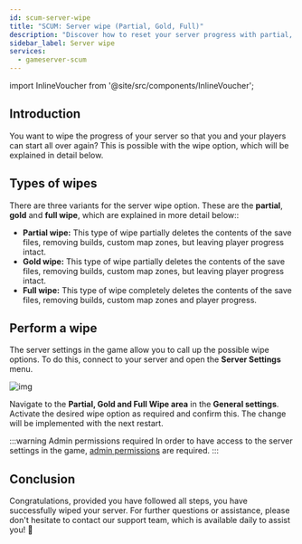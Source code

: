 ```yaml
---
id: scum-server-wipe
title: "SCUM: Server wipe (Partial, Gold, Full)"
description: "Discover how to reset your server progress with partial, gold, or full wipes to start fresh and improve gameplay → Learn more now"
sidebar_label: Server wipe
services:
  - gameserver-scum
---
```


import InlineVoucher from '@site/src/components/InlineVoucher';


## Introduction
You want to wipe the progress of your server so that you and your players can start all over again? This is possible with the wipe option, which will be explained in detail below.

<InlineVoucher />



## Types of wipes

There are three variants for the server wipe option. These are the **partial**, **gold** and **full wipe**, which are explained in more detail below::

- **Partial wipe:** This type of wipe partially deletes the contents of the save files, removing builds, custom map zones, but leaving player progress intact.
- **Gold wipe:** This type of wipe partially deletes the contents of the save files, removing builds, custom map zones, but leaving player progress intact.
- **Full wipe:** This type of wipe completely deletes the contents of the save files, removing builds, custom map zones and player progress.



## Perform a wipe

The server settings in the game allow you to call up the possible wipe options. To do this, connect to your server and open the **Server Settings** menu.

![img](https://screensaver01.zap-hosting.com/index.php/s/4F7ni5erqNfQwfn/download)

Navigate to the **Partial, Gold and Full Wipe area** in the **General settings**. Activate the desired wipe option as required and confirm this. The change will be implemented with the next restart.

:::warning  Admin permissions required
In order to have access to the server settings in the game, [admin permissions](scum-becomeadmin.md) are required.
:::

## Conclusion

Congratulations, provided you have followed all steps, you have successfully wiped your server. For further questions or assistance, please don't hesitate to contact our support team, which is available daily to assist you! 🙂

<InlineVoucher />
